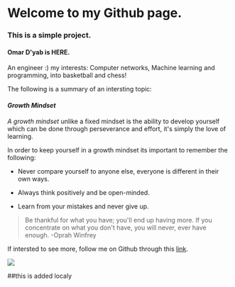 # Welcome to my Github page.
### This is a simple project. 


#### Omar D'yab is HERE.

An engineer :)
my interests: Computer networks, Machine learning and programming, into basketball and chess!

The following is a summary of an intersting topic: 

#### _Growth Mindset_

_A growth mindset_ unlike a fixed mindset is the ability to develop yourself which can be done through perseverance and effort, it's simply the love of learning. 

In order to keep yourself in a growth mindset its important to remember the following:

- Never compare yourself to anyone else, everyone is different in their own ways. 

* Always think positively and be open-minded.

* Learn from your mistakes and never give up. 

> Be thankful for what you have; you'll end up having more. If you concentrate on what you don't have, you will never, ever have enough.
> -Oprah Winfrey
> 
If intersted to see more, follow me on Github through this [link](https://github.com/Omardyab).

![](https://www.nexus-education.com/wp-content/uploads/2019/06/continuum.png)


##this is added localy 
